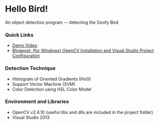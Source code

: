 # Hello Bird!
An object detection program -- detecting the Goofy Bird  

### Quick Links
- [Demo Video](http://users.wpi.edu/~mfeng2/diy/hellobird/hellobird.html)
- [Blogpost: (for Windows) OpenCV Installation and Visual Studio Project Configuration](http://www.mifeng.name/2014/11/24/Install-OpenCV-&-Configure-Visual-Studio-Project.html)

### Detection Technique
- Histogram of Oriented Gradients (HoG)
- Support Vector Machine (SVM)
- Color Detection using HSL Color Model

### Environment and Libraries
- OpenCV v2.4.10 (useful libs and dlls are included in the project folder)
- Visual Studio 2013




